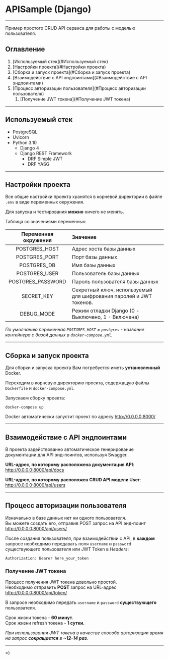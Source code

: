 # APISample (Django)
___
Пример простого CRUD API сервиса для работы с моделью пользователя.

## Оглавление

1. [Используемый стек](#Используемый стек)
2. [Настройки проекта](#Настройки проекта)
3. [Сборка и запуск проекта](#Сборка и запуск проекта)
4. [Взаимодействие с API эндпоинтами](#Взаимодействие с API эндпоинтами)
5. [Процесс авторизации пользователя](#Процесс авторизации пользователя)
   1. [Получение JWT токена](#Получение JWT токена)

___
## Используемый стек
- PostgreSQL
- Uvicorn
- Python 3.10
  - Django 4
  - Django REST Framework
    - DRF Simple JWT
    - DRF YASG
___

## Настройки проекта
Все общие настройки проекта хранятся в корневой директории в файле `.env` в виде переменных окружения.

Для запуска и тестирования **можно** ничего не менять.

Таблица со значениями переменных:


| Переменная окружения | Значение                                                           |
|:-------------------:|:-------------------------------------------------------------------|
| POSTGRES_HOST | Адрес хоста базы данных                                            |
| POSTGRES_PORT | Порт базы данных                                                   |
|POSTGRES_DB| Имя базы данных                                                    |
|POSTGRES_USER| Пользователь базы данных                                           |
|POSTGRES_PASSWORD| Пароль пользователя базы данных                                    |
|SECRET_KEY| Секретный ключ, используемый для шифрования паролей и JWT токенов. |
|DEBUG_MODE| Режим отладки Django (0 - Выключено, 1 - Включена)                 |

_По умолчанию переменная `POSTGRES_HOST` = `postgres` - название контейнера с базой данных в `docker-compose.yml`._
___
## Сборка и запуск проекта
Для сборки и запуска проекта Вам потребуется иметь **установленный** Docker.

Переходим в корневую директорию проекта, содержащую файлы `Dockerfile` и `docker-compose.yml`.

Запускаем сборку проекта:
```shell
docker-compose up
```
Docker автоматически запустит проект по адресу http://0.0.0.0:8000/
___
## Взаимодействие с API эндпоинтами
В проекта задействованно автоматическое генерирование документации для API энд-поинтов, используя Swagger.

**URL-адрес, по которому расположена документация API**: http://0.0.0.0:8000/api/docs

**URL-адрес, по которому расположен CRUD API модели User**: http://0.0.0.0:8000/api/users

___
## Процесс авторизации пользователя
Изначально в базе данных нет ни одного пользователя. </br>
Вы можете создать его, отправив POST запрос на API энд-поинт 
http://0.0.0.0:8000/api/users/

После создания пользователя, при взаимодействии с API, в **каждом** запросе необходимо передавать поля `username` и `password`
существующего пользователя или JWT Token в _Headers_:

`Authorization: Bearer here_your_token`

### Получение JWT токена

Процесс получения JWT токена довольно простой. </br>
Необходимо отправить **POST** запрос на URL-адрес http://0.0.0.0:8000/api/token/

В запросе необходимо передать `username` и `password` **существующего** пользователя.

Срок жизни токена - **60 минут**. </br>
Срок жизни refresh токена - **1 сутки.**

_При использовании JWT токена в качестве способа авторизации время на запрос **сокращается** в **~12-14 раз**._
___
=)

